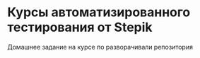 # Курсы автоматизированного тестирования от Stepik

Домашнее задание на курсе по разворачивали репозитория



